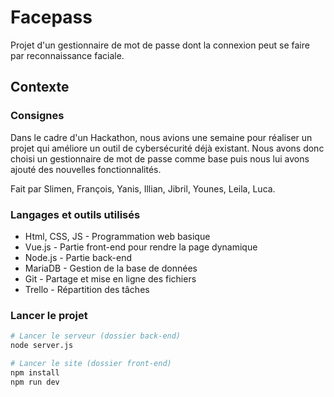 # Facepass

Projet d'un gestionnaire de mot de passe dont la connexion peut se faire par reconnaissance faciale.

## Contexte


### Consignes

Dans le cadre d'un Hackathon, nous avions une semaine pour réaliser un projet qui améliore un outil de cybersécurité déjà existant. Nous avons donc choisi un gestionnaire de mot de passe comme base puis nous lui avons ajouté des nouvelles fonctionnalités.

Fait par Slimen, François, Yanis, Illian, Jibril, Younes, Leila, Luca.

### Langages et outils utilisés

* Html, CSS, JS - Programmation web basique
* Vue.js - Partie front-end pour rendre la page dynamique
* Node.js - Partie back-end
* MariaDB - Gestion de la base de données
* Git - Partage et mise en ligne des fichiers
* Trello - Répartition des tâches




### Lancer le projet

``` bash
# Lancer le serveur (dossier back-end)
node server.js

# Lancer le site (dossier front-end)
npm install
npm run dev
```

